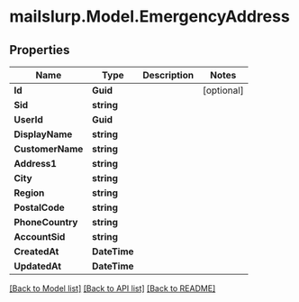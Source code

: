 # mailslurp.Model.EmergencyAddress

## Properties

Name | Type | Description | Notes
------------ | ------------- | ------------- | -------------
**Id** | **Guid** |  | [optional] 
**Sid** | **string** |  | 
**UserId** | **Guid** |  | 
**DisplayName** | **string** |  | 
**CustomerName** | **string** |  | 
**Address1** | **string** |  | 
**City** | **string** |  | 
**Region** | **string** |  | 
**PostalCode** | **string** |  | 
**PhoneCountry** | **string** |  | 
**AccountSid** | **string** |  | 
**CreatedAt** | **DateTime** |  | 
**UpdatedAt** | **DateTime** |  | 

[[Back to Model list]](../README#documentation-for-models) [[Back to API list]](../README#documentation-for-api-endpoints) [[Back to README]](../README)

